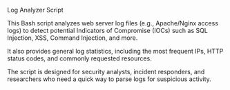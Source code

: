 Log Analyzer Script

This Bash script analyzes web server log files (e.g., Apache/Nginx access logs) to detect potential Indicators of Compromise (IOCs) such as SQL Injection, XSS, Command Injection, and more.

It also provides general log statistics, including the most frequent IPs, HTTP status codes, and commonly requested resources.

The script is designed for security analysts, incident responders, and researchers who need a quick way to parse logs for suspicious activity.

